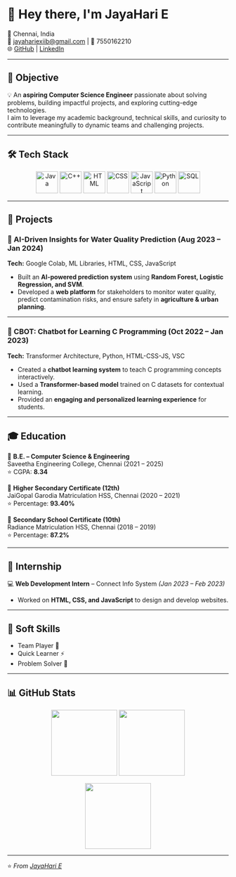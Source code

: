 # 👋 Hey there, I'm JayaHari E  

📍 Chennai, India  
📧 [jayahariexiib@gmail.com](mailto:jayahariexiib@gmail.com) | 📱 7550162210  
🌐 [GitHub](https://github.com/jayahari10001) | [LinkedIn](https://www.linkedin.com/in/jayahari-e-756281288)  

---

## 🎯 Objective  
💡 An **aspiring Computer Science Engineer** passionate about solving problems, building impactful projects, and exploring cutting-edge technologies.  
I aim to leverage my academic background, technical skills, and curiosity to contribute meaningfully to dynamic teams and challenging projects.  

---

## 🛠️ Tech Stack  

<p align="center">
  <!-- Languages -->
  <img src="https://cdn.jsdelivr.net/gh/devicons/devicon/icons/java/java-original.svg" width="50" height="50" alt="Java"/>
  <img src="https://cdn.jsdelivr.net/gh/devicons/devicon/icons/cplusplus/cplusplus-original.svg" width="50" height="50" alt="C++"/>
  <img src="https://cdn.jsdelivr.net/gh/devicons/devicon/icons/html5/html5-original.svg" width="50" height="50" alt="HTML"/>
  <img src="https://cdn.jsdelivr.net/gh/devicons/devicon/icons/css3/css3-original.svg" width="50" height="50" alt="CSS"/>
  <img src="https://cdn.jsdelivr.net/gh/devicons/devicon/icons/javascript/javascript-original.svg" width="50" height="50" alt="JavaScript"/>
  <img src="https://cdn.jsdelivr.net/gh/devicons/devicon/icons/python/python-original.svg" width="50" height="50" alt="Python"/>
  <img src="https://cdn.jsdelivr.net/gh/devicons/devicon/icons/mysql/mysql-original.svg" width="50" height="50" alt="SQL"/>
</p>  

---

## 🚀 Projects  

### 🔹 AI-Driven Insights for Water Quality Prediction (Aug 2023 – Jan 2024)  
**Tech:** Google Colab, ML Libraries, HTML, CSS, JavaScript  
- Built an **AI-powered prediction system** using **Random Forest, Logistic Regression, and SVM**.  
- Developed a **web platform** for stakeholders to monitor water quality, predict contamination risks, and ensure safety in **agriculture & urban planning**.  

---

### 🔹 CBOT: Chatbot for Learning C Programming (Oct 2022 – Jan 2023)  
**Tech:** Transformer Architecture, Python, HTML-CSS-JS, VSC  
- Created a **chatbot learning system** to teach C programming concepts interactively.  
- Used a **Transformer-based model** trained on C datasets for contextual learning.  
- Provided an **engaging and personalized learning experience** for students.  

---

## 🎓 Education  

📘 **B.E. – Computer Science & Engineering**  
Saveetha Engineering College, Chennai (2021 – 2025)  
⭐ CGPA: **8.34**  

📘 **Higher Secondary Certificate (12th)**  
JaiGopal Garodia Matriculation HSS, Chennai (2020 – 2021)  
⭐ Percentage: **93.40%**  

📘 **Secondary School Certificate (10th)**  
Radiance Matriculation HSS, Chennai (2018 – 2019)  
⭐ Percentage: **87.2%**  

---

## 💼 Internship  

💻 **Web Development Intern** – Connect Info System *(Jan 2023 – Feb 2023)*  
- Worked on **HTML, CSS, and JavaScript** to design and develop websites.  

---

## 🤝 Soft Skills  

- Team Player 🤝  
- Quick Learner ⚡  
- Problem Solver 🧩  

---

## 📊 GitHub Stats  

<p align="center">
  <img src="https://github-readme-stats.vercel.app/api?username=jayahari10001&show_icons=true&theme=radical" height="150"/>
  <img src="https://github-readme-stats.vercel.app/api/top-langs/?username=jayahari10001&layout=compact&theme=radical" height="150"/>
</p>  

<p align="center">
  <img src="https://github-readme-streak-stats.herokuapp.com/?user=jayahari10001&theme=radical" height="150"/>
</p>  

---

⭐️ *From [JayaHari E](https://github.com/jayahari10001)*  
